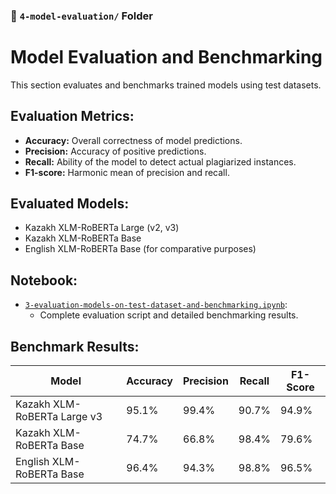### 📁 `4-model-evaluation/` Folder

# Model Evaluation and Benchmarking
This section evaluates and benchmarks trained models using test datasets.

## Evaluation Metrics:
- **Accuracy:** Overall correctness of model predictions.
- **Precision:** Accuracy of positive predictions.
- **Recall:** Ability of the model to detect actual plagiarized instances.
- **F1-score:** Harmonic mean of precision and recall.

## Evaluated Models:
- Kazakh XLM-RoBERTa Large (v2, v3)
- Kazakh XLM-RoBERTa Base
- English XLM-RoBERTa Base (for comparative purposes)

## Notebook:
- [`3-evaluation-models-on-test-dataset-and-benchmarking.ipynb`](3_model_evaluation_and_benchmarking.ipynb):
  - Complete evaluation script and detailed benchmarking results.

## Benchmark Results:
| Model                         | Accuracy | Precision | Recall | F1-Score |
|-------------------------------|----------|-----------|--------|----------|
| Kazakh XLM-RoBERTa Large v3   | 95.1%    | 99.4%     | 90.7%  | 94.9%    |
| Kazakh XLM-RoBERTa Base       | 74.7%    | 66.8%     | 98.4%  | 79.6%    |
| English XLM-RoBERTa Base      | 96.4%    | 94.3%     | 98.8%  | 96.5%    |
